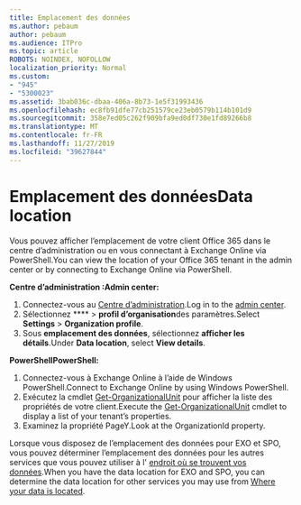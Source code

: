 ```yaml
---
title: Emplacement des données
ms.author: pebaum
author: pebaum
ms.audience: ITPro
ms.topic: article
ROBOTS: NOINDEX, NOFOLLOW
localization_priority: Normal
ms.custom:
- "945"
- "5300023"
ms.assetid: 3bab036c-dbaa-406a-8b73-1e5f31993436
ms.openlocfilehash: ec8fb91dfe77cb251579ce23eb0579b114b101d9
ms.sourcegitcommit: 358e7ed05c262f909bfa9ed0df730e1fd89266b8
ms.translationtype: MT
ms.contentlocale: fr-FR
ms.lasthandoff: 11/27/2019
ms.locfileid: "39627844"
---
```

# <a name="data-location"></a><span data-ttu-id="93d82-102">Emplacement des données</span><span class="sxs-lookup"><span data-stu-id="93d82-102">Data location</span></span>

<span data-ttu-id="93d82-103">Vous pouvez afficher l’emplacement de votre client Office 365 dans le centre d’administration ou en vous connectant à Exchange Online via PowerShell.</span><span class="sxs-lookup"><span data-stu-id="93d82-103">You can view the location of your Office 365 tenant in the admin center or by connecting to Exchange Online via PowerShell.</span></span>


<span data-ttu-id="93d82-104">**Centre d’administration :**</span><span class="sxs-lookup"><span data-stu-id="93d82-104">**Admin center:**</span></span>
1. <span data-ttu-id="93d82-105">Connectez-vous au [Centre d’administration](https://admin.microsoft.com/Adminportal/Home).</span><span class="sxs-lookup"><span data-stu-id="93d82-105">Log in to the [admin center](https://admin.microsoft.com/Adminportal/Home).</span></span>
2. <span data-ttu-id="93d82-106">Sélectionnez \*\*\*\* > **profil d’organisation**des paramètres.</span><span class="sxs-lookup"><span data-stu-id="93d82-106">Select **Settings** > **Organization profile**.</span></span>
3. <span data-ttu-id="93d82-107">Sous **emplacement des données**, sélectionnez **afficher les détails**.</span><span class="sxs-lookup"><span data-stu-id="93d82-107">Under **Data location**, select **View details**.</span></span>


<span data-ttu-id="93d82-108">**PowerShell**</span><span class="sxs-lookup"><span data-stu-id="93d82-108">**PowerShell:**</span></span>
1. <span data-ttu-id="93d82-109">Connectez-vous à Exchange Online à l’aide de Windows PowerShell.</span><span class="sxs-lookup"><span data-stu-id="93d82-109">Connect to Exchange Online by using Windows PowerShell.</span></span>
2. <span data-ttu-id="93d82-110">Exécutez la cmdlet [Get-OrganizationalUnit](https://docs.microsoft.com/powershell/module/exchange/active-directory/get-organizationalunit) pour afficher la liste des propriétés de votre client.</span><span class="sxs-lookup"><span data-stu-id="93d82-110">Execute the [Get-OrganizationalUnit](https://docs.microsoft.com/powershell/module/exchange/active-directory/get-organizationalunit) cmdlet to display a list of your tenant’s properties.</span></span> 
3. <span data-ttu-id="93d82-111">Examinez la propriété PageY.</span><span class="sxs-lookup"><span data-stu-id="93d82-111">Look at the OrganizationId property.</span></span>

<span data-ttu-id="93d82-112">Lorsque vous disposez de l’emplacement des données pour EXO et SPO, vous pouvez déterminer l’emplacement des données pour les autres services que vous pouvez utiliser à l' [endroit où se trouvent vos données](https://products.office.com/where-is-your-data-located).</span><span class="sxs-lookup"><span data-stu-id="93d82-112">When you have the data location for EXO and SPO, you can determine the data location for other services you may use from [Where your data is located](https://products.office.com/where-is-your-data-located).</span></span>